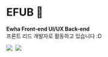 # EFUB 🍻
**Ewha Front-end UI/UX Back-end**<br>
프론트 리드 개발자로 활동하고 있습니다 :D<br>

<p>
<a href="https://www.instagram.com/ewha_efub/?hl=ko"><img src="https://img.shields.io/badge/Instagram-E4405F?style=flat-square&logo=Instagram&logoColor=white&link=https://www.instagram.com/ewha_efub/?hl=ko"/></a>&nbsp;
<a href="https://www.notion.so/EFUB-d5a045a85801423fa49d85a0e7611d22"><img src="https://img.shields.io/badge/Notion-000000?style=flat-square&logo=Notion&logoColor=white&link=https://www.notion.so/EFUB-d5a045a85801423fa49d85a0e7611d22"/></a>
</p>
